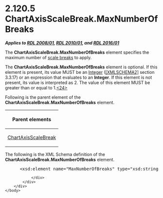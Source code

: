 <html dir="LTR" xmlns:mshelp="http://msdn.microsoft.com/mshelp" xmlns:ddue="http://ddue.schemas.microsoft.com/authoring/2003/5" xmlns:xlink="http://www.w3.org/1999/xlink" xmlns:tool="http://www.microsoft.com/tooltip">
    <head>
        <meta http-equiv="Content-Type" content="text/html; CHARSET=utf-8"></meta>
        <meta name="save" content="history"></meta>
        <title>2.120.5 ChartAxisScaleBreak.MaxNumberOfBreaks</title>
        <xml>
            <mshelp:toctitle title="2.120.5 ChartAxisScaleBreak.MaxNumberOfBreaks"></mshelp:toctitle>
            <mshelp:rltitle title="[MS-RDL]: ChartAxisScaleBreak.MaxNumberOfBreaks"></mshelp:rltitle>
            <mshelp:keyword index="A" term="262e954c-6734-455f-820f-3c4093f08876"></mshelp:keyword>
            <mshelp:attr name="DCSext.ContentType" value="open specification"></mshelp:attr>
            <mshelp:attr name="AssetID" value="262e954c-6734-455f-820f-3c4093f08876"></mshelp:attr>
            <mshelp:attr name="TopicType" value="kbRef"></mshelp:attr>
            <mshelp:attr name="DCSext.Title" value="[MS-RDL]: ChartAxisScaleBreak.MaxNumberOfBreaks" />
        </xml>
    </head>
    <body>
        <div id="header">
            <h1 class="heading">2.120.5 ChartAxisScaleBreak.MaxNumberOfBreaks</h1>
        </div>
        <div id="mainSection">
            <div id="mainBody">
                <div id="allHistory" class="saveHistory"></div>
                <div id="sectionSection0" class="section" name="collapseableSection">
                    

<p><b><i>Applies to </i></b><a href="1e855f94-4617-47e4-b89e-0856c6cb420f.html"><b><i>RDL 2008/01</i></b></a><b><i>,
</i></b><a href="3428e690-a348-4ec7-8a6a-8efb42d2cdee.html"><b><i>RDL 2010/01</i></b></a><b><i>,
and </i></b><a href="52ce3983-2bfc-4e72-9359-42aaf5fe4509.html"><b><i>RDL 2016/01</i></b></a></p>

<p>The <b>ChartAxisScaleBreak.MaxNumberOfBreaks</b> element
specifies the maximum number of <a href="b2482b3f-74ab-4ca8-a9e5-c07955011743.html#gt_2d4a929f-30aa-49de-98c0-dbee18f13f34">scale breaks</a> to apply.</p>

<p>The <b>ChartAxisScaleBreak.MaxNumberOfBreaks</b> element is
optional. If this element is present, its value MUST be an <a href="176fbb59-c3e2-430c-b1bb-37fd15df813e.html">Integer</a> (<a href="https://go.microsoft.com/fwlink/?LinkId=90610">[XMLSCHEMA2]</a> section
3.3.17) or an expression that evaluates to an <b>Integer</b>. If this element
is not present, its value is interpreted as 2. The value of this element MUST
be greater than or equal to 1.<a id="Appendix_A_Target_24"></a><a href="1fe5fd87-2de5-4b2c-b762-5a4fd1373621.html#Appendix_A_24" aria-label="Product behavior note 24">&lt;24&gt;</a></p>

<p>Following is the parent element of the <b>ChartAxisScaleBreak.MaxNumberOfBreaks</b>
element.</p>

<table>
 <thead>
  <tr>
   <th>
   <p>Parent elements </p>
   </th>
  </tr>
 </thead>
 <tr>
  <td>
  <p><a href="2933ab6c-fef1-4e72-8f2f-fae83e9e3bb8.html">ChartAxisScaleBreak</a></p>
  </td>
 </tr>
</table>

<p>The following is the XML Schema definition of the <b>ChartAxisScaleBreak.MaxNumberOfBreaks</b>
element.</p>

<dl>
<dd>
<div><pre> &lt;xsd:element name=&quot;MaxNumberOfBreaks&quot; type=&quot;xsd:string&quot; minOccurs=&quot;0&quot; /&gt;
</pre></div>
</dd></dl>


                </div>
            </div>
        </div>
    </body>
</html>